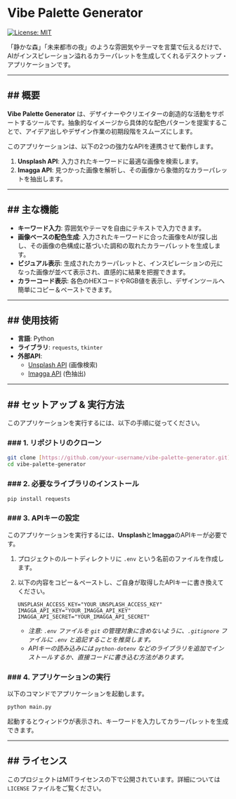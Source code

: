 # Vibe Palette Generator

[![License: MIT](https://img.shields.io/badge/License-MIT-yellow.svg)](https://opensource.org/licenses/MIT)

「静かな森」「未来都市の夜」のような雰囲気やテーマを言葉で伝えるだけで、AIがインスピレーション溢れるカラーパレットを生成してくれるデスクトップ・アプリケーションです。



---

## ## 概要

**Vibe Palette Generator** は、デザイナーやクリエイターの創造的な活動をサポートするツールです。抽象的なイメージから具体的な配色パターンを提案することで、アイデア出しやデザイン作業の初期段階をスムーズにします。

このアプリケーションは、以下の2つの強力なAPIを連携させて動作します。
1.  **Unsplash API**: 入力されたキーワードに最適な画像を検索します。
2.  **Imagga API**: 見つかった画像を解析し、その画像から象徴的なカラーパレットを抽出します。

---

## ## 主な機能

* **キーワード入力**: 雰囲気やテーマを自由にテキストで入力できます。
* **画像ベースの配色生成**: 入力されたキーワードに合った画像をAIが探し出し、その画像の色構成に基づいた調和の取れたカラーパレットを生成します。
* **ビジュアル表示**: 生成されたカラーパレットと、インスピレーションの元になった画像が並べて表示され、直感的に結果を把握できます。
* **カラーコード表示**: 各色のHEXコードやRGB値を表示し、デザインツールへ簡単にコピー＆ペーストできます。

---

## ## 使用技術

* **言語**: Python
* **ライブラリ**: `requests`, `tkinter`
* **外部API**:
    * [Unsplash API](https://unsplash.com/developers) (画像検索)
    * [Imagga API](https://imagga.com/) (色抽出)

---

## ## セットアップ & 実行方法

このアプリケーションを実行するには、以下の手順に従ってください。

### ### 1. リポジトリのクローン
```bash
git clone [https://github.com/your-username/vibe-palette-generator.git](https://github.com/your-username/vibe-palette-generator.git)
cd vibe-palette-generator
```

### ### 2. 必要なライブラリのインストール
```bash
pip install requests
```

### ### 3. APIキーの設定
このアプリケーションを実行するには、**Unsplash**と**Imagga**のAPIキーが必要です。

1.  プロジェクトのルートディレクトリに `.env` という名前のファイルを作成します。
2.  以下の内容をコピー＆ペーストし、ご自身が取得したAPIキーに書き換えてください。

    ```.env
    UNSPLASH_ACCESS_KEY="YOUR_UNSPLASH_ACCESS_KEY"
    IMAGGA_API_KEY="YOUR_IMAGGA_API_KEY"
    IMAGGA_API_SECRET="YOUR_IMAGGA_API_SECRET"
    ```
    * *注意: `.env` ファイルを `git` の管理対象に含めないように、`.gitignore` ファイルに `.env` と追記することを推奨します。*
    * *APIキーの読み込みには `python-dotenv` などのライブラリを追加でインストールするか、直接コードに書き込む方法があります。*

### ### 4. アプリケーションの実行
以下のコマンドでアプリケーションを起動します。

```bash
python main.py
```
起動するとウィンドウが表示され、キーワードを入力してカラーパレットを生成できます。

---

## ## ライセンス

このプロジェクトはMITライセンスの下で公開されています。詳細については `LICENSE` ファイルをご覧ください。